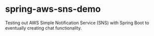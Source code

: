 # spring-aws-sns-demo
Testing out AWS Simple Notification Service (SNS) with Spring Boot to eventually creating chat functionality.
